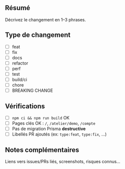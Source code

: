 ## Résumé
Décrivez le changement en 1–3 phrases.

## Type de changement
- [ ] feat
- [ ] fix
- [ ] docs
- [ ] refactor
- [ ] perf
- [ ] test
- [ ] build/ci
- [ ] chore
- [ ] BREAKING CHANGE

## Vérifications
- [ ] `npm ci && npm run build` OK
- [ ] Pages clés OK : `/`, `/atelier/demo`, `/compte`
- [ ] Pas de migration Prisma **destructive**
- [ ] Libellés PR ajoutés (ex: `type:feat`, `type:fix`, …)

## Notes complémentaires
Liens vers issues/PRs liés, screenshots, risques connus…
